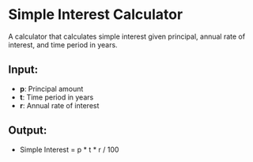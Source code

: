 # Simple Interest Calculator

A calculator that calculates simple interest given principal, annual rate of interest, and time period in years.

## Input:
- **p**: Principal amount
- **t**: Time period in years
- **r**: Annual rate of interest

## Output:
- Simple Interest = p * t * r / 100
